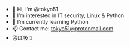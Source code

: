 - 👋 Hi, I’m @tokyo51
- 👀 I’m interested in IT security, Linux & Python
- 🌱 I’m currently learning Python
- 📫 Contact me: tokyo51@protonmail.com
- 窓は吸う
